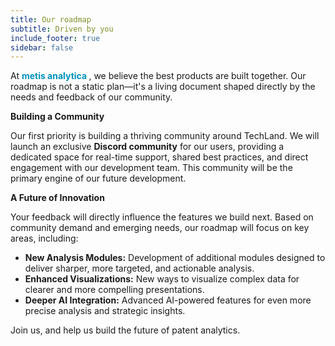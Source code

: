 ```yaml
---
title: Our roadmap
subtitle: Driven by you
include_footer: true
sidebar: false
---
```


At **<span style="color: #0092BC">metis analytica </span>**, we
believe the best products are built together. Our roadmap is not a
static plan—it's a living document shaped directly by the needs and
feedback of our community.

**Building a Community** 

Our first priority is building a thriving community around TechLand.
We will launch an exclusive **Discord community** for our users,
providing a dedicated space for real-time support, shared best
practices, and direct engagement with our development team. This
community will be the primary engine of our future development.

**A Future of Innovation**

Your feedback will directly influence the features we build next.
Based on community demand and emerging needs, our roadmap will focus
on key areas, including:

* **New Analysis Modules:** Development of additional modules designed
  to deliver sharper, more targeted, and actionable analysis.
* **Enhanced Visualizations:** New ways to visualize complex data for
  clearer and more compelling presentations.
* **Deeper AI Integration:** Advanced AI-powered features for even
  more precise analysis and strategic insights.


Join us, and help us build the future of patent analytics.
